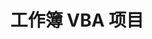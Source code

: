 ﻿---
title: 工作簿 VBA 项目
linktitle: 宏观项目
type: docs
weight: 200
url: /zh/java/workbook-vba-project/
---
